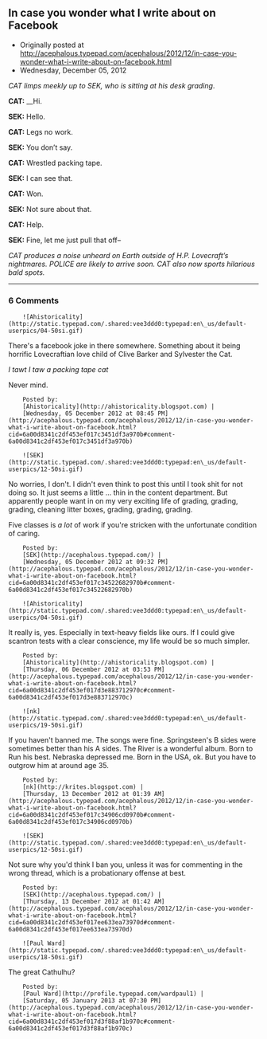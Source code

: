 ## In case you wonder what I write about on Facebook

 * Originally posted at http://acephalous.typepad.com/acephalous/2012/12/in-case-you-wonder-what-i-write-about-on-facebook.html
 * Wednesday, December 05, 2012



_CAT limps meekly up to SEK, who is sitting at his desk grading_.

**CAT:** __Hi.

**SEK:** Hello.

**CAT:** Legs no work.

**SEK:** You don’t say.

**CAT:** Wrestled packing tape.

**SEK:** I can see that.

**CAT:** Won.

**SEK:** Not sure about that.

**CAT:** Help.

**SEK:** Fine, let me just pull that off–

_CAT produces a noise unheard on Earth
 outside of H.P. Lovecraft’s nightmares. POLICE are likely to arrive 
soon. CAT also now sports hilarious bald spots._

		

* * *

### 6 Comments 

		

                
[]()

	

		![Ahistoricality](http://static.typepad.com/.shared:vee3ddd0:typepad:en\_us/default-userpics/04-50si.gif)
	

	

		

There's a facebook joke in there somewhere. Something about it being horrific Lovecraftian love child of Clive Barker and Sylvester the Cat. 

_I tawt I taw a packing tape cat_

Never mind.

	

		Posted by:
		[Ahistoricality](http://ahistoricality.blogspot.com) |
		[Wednesday, 05 December 2012 at 08:45 PM](http://acephalous.typepad.com/acephalous/2012/12/in-case-you-wonder-what-i-write-about-on-facebook.html?cid=6a00d8341c2df453ef017c3451df3a970b#comment-6a00d8341c2df453ef017c3451df3a970b)

[]()

	

		![SEK](http://static.typepad.com/.shared:vee3ddd0:typepad:en\_us/default-userpics/12-50si.gif)
	

	

		

No worries, I don't. I didn't even think to post this until I took shit for not doing so. It just seems a little ... thin in the content department. But apparently people want in on my very exciting life of grading, grading, grading, cleaning litter boxes, grading, grading, grading.

Five classes is _a lot_ of work if you're stricken with the unfortunate condition of caring.

	

		Posted by:
		[SEK](http://acephalous.typepad.com/) |
		[Wednesday, 05 December 2012 at 09:32 PM](http://acephalous.typepad.com/acephalous/2012/12/in-case-you-wonder-what-i-write-about-on-facebook.html?cid=6a00d8341c2df453ef017c34522682970b#comment-6a00d8341c2df453ef017c34522682970b)

[]()

	

		![Ahistoricality](http://static.typepad.com/.shared:vee3ddd0:typepad:en\_us/default-userpics/04-50si.gif)
	

	

		

It really is, yes. Especially in text-heavy fields like ours. If I could give scantron tests with a clear conscience, my life would be so much simpler. 

	

		Posted by:
		[Ahistoricality](http://ahistoricality.blogspot.com) |
		[Thursday, 06 December 2012 at 03:53 PM](http://acephalous.typepad.com/acephalous/2012/12/in-case-you-wonder-what-i-write-about-on-facebook.html?cid=6a00d8341c2df453ef017d3e883712970c#comment-6a00d8341c2df453ef017d3e883712970c)

[]()

	

		![nk](http://static.typepad.com/.shared:vee3ddd0:typepad:en\_us/default-userpics/19-50si.gif)
	

	

		

If you haven't banned me.  The songs were fine.  Springsteen's B sides were sometimes better than his A sides.  The River is a wonderful album.  Born to Run his best.  Nebraska depressed me.  Born  in the USA, ok.  But you have to outgrow him at around age 35.

	

		Posted by:
		[nk](http://krites.blogspot.com) |
		[Thursday, 13 December 2012 at 01:39 AM](http://acephalous.typepad.com/acephalous/2012/12/in-case-you-wonder-what-i-write-about-on-facebook.html?cid=6a00d8341c2df453ef017c34906cd0970b#comment-6a00d8341c2df453ef017c34906cd0970b)

[]()

	

		![SEK](http://static.typepad.com/.shared:vee3ddd0:typepad:en\_us/default-userpics/12-50si.gif)
	

	

		

Not sure why you'd think I ban you, unless it was for commenting in the wrong thread, which is a probationary offense at best.

	

		Posted by:
		[SEK](http://acephalous.typepad.com/) |
		[Thursday, 13 December 2012 at 01:42 AM](http://acephalous.typepad.com/acephalous/2012/12/in-case-you-wonder-what-i-write-about-on-facebook.html?cid=6a00d8341c2df453ef017ee633ea73970d#comment-6a00d8341c2df453ef017ee633ea73970d)

[]()

	

		![Paul Ward](http://static.typepad.com/.shared:vee3ddd0:typepad:en\_us/default-userpics/18-50si.gif)
	

	

		

The great Cathulhu?

	

		Posted by:
		[Paul Ward](http://profile.typepad.com/wardpaul1) |
		[Saturday, 05 January 2013 at 07:30 PM](http://acephalous.typepad.com/acephalous/2012/12/in-case-you-wonder-what-i-write-about-on-facebook.html?cid=6a00d8341c2df453ef017d3f88af1b970c#comment-6a00d8341c2df453ef017d3f88af1b970c)

		

        